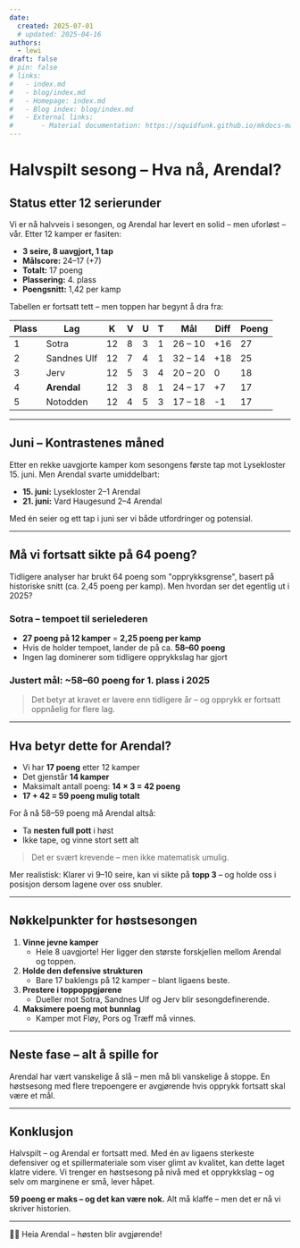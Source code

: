 ```yaml
---
date:
  created: 2025-07-01
  # updated: 2025-04-16
authors:
  - lewi
draft: false
# pin: false
# links:
#   - index.md
#   - blog/index.md
#   - Homepage: index.md
#   - Blog index: blog/index.md
#   - External links:
#       - Material documentation: https://squidfunk.github.io/mkdocs-material
---
```


# Halvspilt sesong – Hva nå, Arendal?

## Status etter 12 serierunder

Vi er nå halvveis i sesongen, og Arendal har levert en solid – men uforløst – vår. Etter 12 kamper er fasiten:

- **3 seire, 8 uavgjort, 1 tap**
- **Målscore:** 24–17 (+7)
- **Totalt:** 17 poeng
- **Plassering:** 4. plass
- **Poengsnitt:** 1,42 per kamp

Tabellen er fortsatt tett – men toppen har begynt å dra fra:

| Plass | Lag         | K   | V   | U   | T   | Mål     | Diff | Poeng |
| ----- | ----------- | --- | --- | --- | --- | ------- | ---- | ----- |
| 1     | Sotra       | 12  | 8   | 3   | 1   | 26 – 10 | +16  | 27    |
| 2     | Sandnes Ulf | 12  | 7   | 4   | 1   | 32 – 14 | +18  | 25    |
| 3     | Jerv        | 12  | 5   | 3   | 4   | 20 – 20 | 0    | 18    |
| 4     | **Arendal** | 12  | 3   | 8   | 1   | 24 – 17 | +7   | 17    |
| 5     | Notodden    | 12  | 4   | 5   | 3   | 17 – 18 | -1   | 17    |

---

## Juni – Kontrastenes måned

Etter en rekke uavgjorte kamper kom sesongens første tap mot Lysekloster 15. juni. Men Arendal svarte umiddelbart:

- **15. juni:** Lysekloster 2–1 Arendal
- **21. juni:** Vard Haugesund 2–4 Arendal

Med én seier og ett tap i juni ser vi både utfordringer og potensial.

---

## Må vi fortsatt sikte på 64 poeng?

Tidligere analyser har brukt 64 poeng som "opprykksgrense", basert på historiske snitt (ca. 2,45 poeng per kamp). Men hvordan ser det egentlig ut i 2025?

### Sotra – tempoet til serielederen

- **27 poeng på 12 kamper** = **2,25 poeng per kamp**
- Hvis de holder tempoet, lander de på ca. **58–60 poeng**
- Ingen lag dominerer som tidligere opprykkslag har gjort

### Justert mål: ~**58–60 poeng for 1. plass** i 2025

> Det betyr at kravet er lavere enn tidligere år – og opprykk er fortsatt oppnåelig for flere lag.

---

## Hva betyr dette for Arendal?

- Vi har **17 poeng** etter 12 kamper
- Det gjenstår **14 kamper**
- Maksimalt antall poeng: **14 × 3 = 42 poeng**
- **17 + 42 = 59 poeng mulig totalt**

For å nå 58–59 poeng må Arendal altså:

- Ta **nesten full pott** i høst
- Ikke tape, og vinne stort sett alt

> Det er svært krevende – men ikke matematisk umulig.

Mer realistisk: Klarer vi 9–10 seire, kan vi sikte på **topp 3** – og holde oss i posisjon dersom lagene over oss snubler.

---

## Nøkkelpunkter for høstsesongen

1. **Vinne jevne kamper**
   - Hele 8 uavgjorte! Her ligger den største forskjellen mellom Arendal og toppen.
2. **Holde den defensive strukturen**
   - Bare 17 baklengs på 12 kamper – blant ligaens beste.
3. **Prestere i toppoppgjørene**
   - Dueller mot Sotra, Sandnes Ulf og Jerv blir sesongdefinerende.
4. **Maksimere poeng mot bunnlag**
   - Kamper mot Fløy, Pors og Træff må vinnes.

---

## Neste fase – alt å spille for

Arendal har vært vanskelige å slå – men må bli vanskelige å stoppe. En høstsesong med flere trepoengere er avgjørende hvis opprykk fortsatt skal være et mål.

---

## Konklusjon

Halvspilt – og Arendal er fortsatt med. Med én av ligaens sterkeste defensiver og et spillermateriale som viser glimt av kvalitet, kan dette laget klatre videre. Vi trenger en høstsesong på nivå med et opprykkslag – og selv om marginene er små, lever håpet.

**59 poeng er maks – og det kan være nok.** Alt må klaffe – men det er nå vi skriver historien.

---

🤍💙 Heia Arendal – høsten blir avgjørende!
